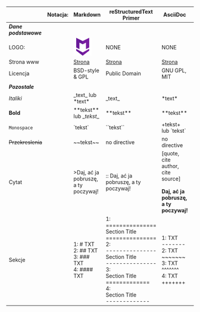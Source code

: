 |            | Notacja: | Markdown                                                                   | reStructuredText Primer                   | AsciiDoc                                     |   |
|------------|----------|----------------------------------------------------------------------------|-------------------------------------------|----------------------------------------------|---|
|**_Dane podstawowe_**| 
|LOGO:||![alt text](https://github.com/adam-p/markdown-here/raw/master/src/common/images/icon48.png "Logo raz")|NONE|NONE|
| Strona www |          | [Strona](https://github.com/adam-p/markdown-here/wiki/Markdown-Cheatsheet) | [Strona](http://sphinx-doc.org/rest.html) | [Strona](http://www.methods.co.nz/asciidoc/) |   |
|Licencja||BSD-style & GPL |Public Domain|GNU GPL, MIT||
|||||||
|**_Pozostale_**| | | | | | |
| *Italiki*    |          |  \_text_ lub \*text*                               |  \_text_ |  \*text* |   |
|**Bold**||\*\*tekst** lub \__tekst__|\*\*tekst**|\*\*tekst**||
|`Monospace`||\`tekst`|\``tekst``|\+tekst+ lub \`tekst` ||
|~~Przekreslenia~~||\~~tekst~~| no directive|no directive||
|Cytat | |>Daj, ać ja pobruszę, a ty poczywaj!|:: Daj, ać ja pobruszę, a ty poczywaj!|[quote, cite author, cite source]<br>____<br>Daj, ać ja pobruszę, a ty poczywaj!<br>____||
|Sekcje||1: # TXT<br>2: ## TXT<br>3: ### TXT<br>4: #### TXT |1: <br>===============<br> Section Title<br>===============<br>2:<br>---------------<br> Section Title<br>---------------<br>3:<br>Section Title<br>=============<br>4:<br>Section Title<br>-------------<br>|1: TXT<br>-------<br>2: TXT<br> ~~~~~~~<br>3: TXT<br>^^^^^^^<br>4: TXT<br>+++++++||


